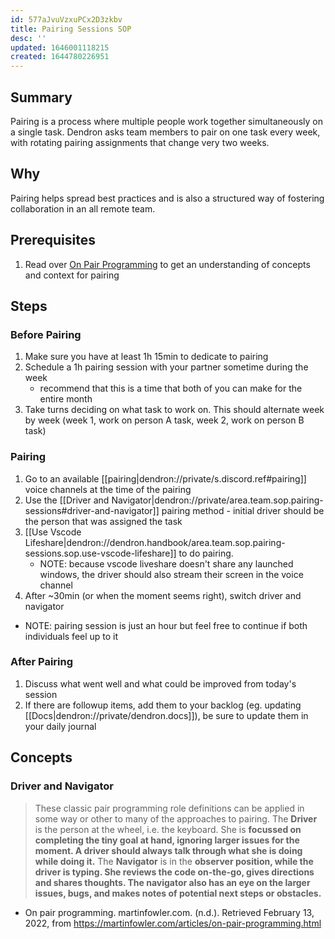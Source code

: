 ```yaml
---
id: 577aJvuVzxuPCx2D3zkbv
title: Pairing Sessions SOP
desc: ''
updated: 1646001118215
created: 1644780226951
---
```


## Summary

Pairing is a process where multiple people work together simultaneously on a single task. Dendron asks team members to pair on one task every week, with rotating pairing assignments that change very two weeks. 

## Why

Pairing helps spread best practices and is also a structured way of fostering collaboration in an all remote team.

## Prerequisites
1. Read over [On Pair Programming](https://dendronhq.notion.site/On-Pair-Programming-cf614944e481472d9b82ee93d06fa6e0) to get an understanding of concepts and context for pairing

## Steps

### Before Pairing
1. Make sure you have at least 1h 15min to dedicate to pairing
1. Schedule a 1h pairing session with your partner sometime during the week 
    - recommend that this is a time that both of you can make for the entire month
1. Take turns deciding on what task to work on. This should alternate week by week (week 1, work on person A task, week 2, work on person B task)

### Pairing
1. Go to an available [[pairing|dendron://private/s.discord.ref#pairing]] voice channels at the time of the pairing
1. Use the [[Driver and Navigator|dendron://private/area.team.sop.pairing-sessions#driver-and-navigator]] pairing method - initial driver should be the person that was assigned the task
1. [[Use Vscode Lifeshare|dendron://dendron.handbook/area.team.sop.pairing-sessions.sop.use-vscode-lifeshare]] to do pairing.
    - NOTE: because vscode liveshare doesn't share any launched windows, the driver should also stream their screen in the voice channel
1. After ~30min (or when the moment seems right), switch driver and navigator

- NOTE: pairing session is just an hour but feel free to continue if both individuals feel up to it

### After Pairing
1. Discuss what went well and what could be improved from today's session
1. If there are followup items, add them to your backlog  (eg. updating [[Docs|dendron://private/dendron.docs]]), be sure to update them in your daily journal

## Concepts

### Driver and Navigator

> These classic pair programming role definitions can be applied in some way or other to many of the approaches to pairing.
> The **Driver** is the person at the wheel, i.e. the keyboard. She is **focussed on completing the tiny goal at hand, ignoring larger issues for the moment. A driver should always talk through what she is doing while doing it.**
> The **Navigator** is in the **observer position, while the driver is typing. She reviews the code on-the-go, gives directions and shares thoughts. The navigator also has an eye on the larger issues, bugs, and makes notes of potential next steps or obstacles.**
- On pair programming. martinfowler.com. (n.d.). Retrieved February 13, 2022, from https://martinfowler.com/articles/on-pair-programming.html 
